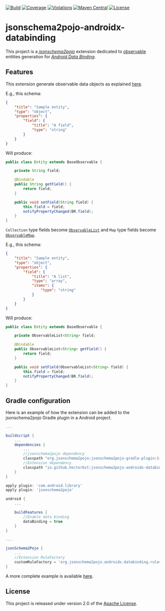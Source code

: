 [![Build](https://img.shields.io/github/workflow/status/hectorbst/jsonschema2pojo-androidx-databinding/Build?label=Build)](https://github.com/HectorBst/jsonschema2pojo-androidx-databinding/actions?query=workflow%3ABuild)
[![Coverage](https://img.shields.io/sonar/coverage/HectorBst_jsonschema2pojo-androidx-databinding?server=https%3A%2F%2Fsonarcloud.io&label=Coverage)](https://sonarcloud.io/dashboard?id=HectorBst_jsonschema2pojo-androidx-databinding)
[![Violations](https://img.shields.io/sonar/violations/HectorBst_jsonschema2pojo-androidx-databinding?server=https%3A%2F%2Fsonarcloud.io&label=Violations)](https://sonarcloud.io/dashboard?id=HectorBst_jsonschema2pojo-androidx-databinding)
[![Maven Central](https://img.shields.io/maven-central/v/io.github.hectorbst/jsonschema2pojo-androidx-databinding?label=Maven%20Central)](https://search.maven.org/artifact/io.github.hectorbst/jsonschema2pojo-androidx-databinding)
[![License](https://img.shields.io/github/license/hectorbst/jsonschema2pojo-androidx-databinding?label=License)](LICENSE)

# jsonschema2pojo-androidx-databinding

This project is a [*jsonschema2pojo*](https://github.com/joelittlejohn/jsonschema2pojo) extension dedicated to
[observable](https://developer.android.com/topic/libraries/data-binding/observability) entities generation for
[*Android Data Binding*](https://developer.android.com/topic/libraries/data-binding).

## Features

This extension generate observable data objects as explained [here](https://developer.android.com/topic/libraries/data-binding/observability#observable_objects).

E.g., this schema:
```json
{
	"title": "Sample entity",
	"type": "object",
	"properties": {
		"field": {
			"title": "A field",
			"type": "string"
		}
	}
}
```
Will produce:
```java
public class Entity extends BaseObservable {

	private String field;

	@Bindable
	public String getField() {
		return field;
	}

	public void setField(String field) {
		this.field = field;
		notifyPropertyChanged(BR.field);
	}
}
```

`Collection` type fields become [`ObservableList`](https://developer.android.com/reference/android/databinding/ObservableList)
and `Map` type fields become [`ObservableMap`](https://developer.android.com/reference/android/databinding/ObservableMap).

E.g., this schema:
```json
{
	"title": "Sample entity",
	"type": "object",
	"properties": {
		"field": {
			"title": "A list",
			"type": "array",
			"items": {
				"type": "string"
			}
		}
	}
}
```
Will produce:
```java
public class Entity extends BaseObservable {

	private ObservableList<String> field;

	@Bindable
	public ObservableList<String> getField() {
		return field;
	}

	public void setField(ObservableList<String> field) {
		this.field = field;
		notifyPropertyChanged(BR.field);
	}
}
```

## Gradle configuration

Here is an example of how the extension can be added to the jsonschema2pojo Gradle plugin in a Android project.

```groovy
...

buildscript {
	...
	dependencies {
		...
		//jsonschema2pojo dependency
		classpath "org.jsonschema2pojo:jsonschema2pojo-gradle-plugin:${jsonschema2pojoVersion}"
		//Extension dependency
		classpath "io.github.hectorbst:jsonschema2pojo-androidx-databinding:${jsonschema2pojoDataBindingVersion}"
	}
}

apply plugin: 'com.android.library'
apply plugin: 'jsonschema2pojo'

android {
	...

	buildFeatures {
		//Enable data binding
		dataBinding = true
	}
}

...

jsonSchema2Pojo {
	...
	//Extension RuleFactory
	customRuleFactory = 'org.jsonschema2pojo.androidx.databinding.rules.AndroidDataBindingRuleFactory'
}
```

A more complete example is available [here](example).

## License

This project is released under version 2.0 of the [Apache License](https://www.apache.org/licenses/LICENSE-2.0).
